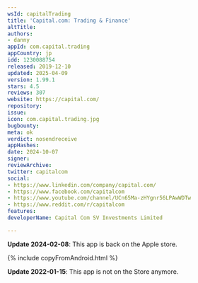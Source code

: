 ```yaml
---
wsId: capitalTrading
title: 'Capital.com: Trading & Finance'
altTitle: 
authors:
- danny
appId: com.capital.trading
appCountry: jp
idd: 1230088754
released: 2019-12-10
updated: 2025-04-09
version: 1.99.1
stars: 4.5
reviews: 307
website: https://capital.com/
repository: 
issue: 
icon: com.capital.trading.jpg
bugbounty: 
meta: ok
verdict: nosendreceive
appHashes: 
date: 2024-10-07
signer: 
reviewArchive: 
twitter: capitalcom
social:
- https://www.linkedin.com/company/capital.com/
- https://www.facebook.com/capitalcom
- https://www.youtube.com/channel/UCn65Ma-zHYgnr56LPAwWDTw
- https://www.reddit.com/r/capitalcom
features: 
developerName: Capital Com SV Investments Limited

---
```


**Update 2024-02-08**: This app is back on the Apple store.

{% include copyFromAndroid.html %}

**Update 2022-01-15**: This app is not on the Store anymore.
